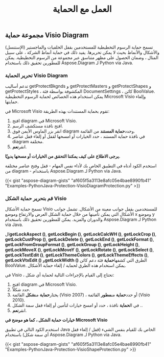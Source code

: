 ﻿---
title: العمل مع الحماية
type: docs
weight: 90
url: /ar/python-java/working-with-protection/
---
## **مجموعة حماية Visio Diagram**
تسمح حماية الرسوم التخطيطية للمستخدمين بقفل الخلفيات والماجستير (الإستنسل) والأشكال والأنماط بحيث لا يمكن تحريرها. يفيد ذلك في حماية أنماط الشركة ، على سبيل المثال ، وضمان الحصول على مظهر متناسق عبر مجموعة من الرسوم التخطيطية. يمكن للمطورين تحقيق ذلك باستخدام Aspose.Diagram لـ Python via Java.

### **تحرير الحماية Visio Diagram**
تدعم أساليب getProtectBkgnds و getProtectMasters و getProtectShapes و getProtectStyles ، المكشوفة بواسطة فئة DocumentSettings ، كائن BoolValue. يمكن استخدام هذه الخصائص لحماية الرسوم التخطيطية Microsoft Visio وإلغاء حمايتها.

في Microsoft Visio تقوم بحماية المستندات بهذه الطريقة:

1. افتح diagram في Microsoft Visio.
1. افتح نافذة مستكشف الرسم.
1.  انقر بزر الماوس الأيمن فوق diagram وحدد**حماية المستند** من القائمة.
1. في نافذة حماية المستند ، حدد الخيارات أو امسحها لقفل أو إلغاء قفل عناصر diagram مختلفة.
1.  انقر**نعم**.

**يرجى الاطلاع على كيف يمكننا التحقق من الخيارات أو مسحها يدويًا.** 

استخدم الكود أدناه في التطبيق الخاص بك لأداء نفس المهام - قفل وفتح عناصر مختلفة من diagram - باستخدام Aspose.Diagram لـ Python via Java.

{{< gist "aspose-diagram-gists" "af605f5a3113e8afc05e4bae8990fb41" "Examples-PythonJava-Protection-VisioDiagramProtection.py" >}}

### **قم بتحرير حماية الشكل Visio**
تسمح حماية الأشكال Visio للمستخدمين بقفل جوانب معينة من الأشكال. تشمل جوانب الأشكال التي يمكن تأمينها من خلال حماية الشكل العرض والارتفاع وموضع x وموضع y والدوران والمزيد. يمكن للمطورين تحقيق ذلك باستخدام Aspose.Diagram لـ Python via Java.

 ال**getLockAspect ()**, **getLockBegin ()**, **getLockCalcWH ()**, **getLockCrop ()**, **getLockCustProp ()**, **getLockDelete ()**, **getLockEnd ()**, **getLockFormat ()**, **getLockFromGroupFormat ()**, **getLockGroup ()**, **getLockHeight ()**, **getLockMoveX ()**, **getLockMoveY ()**, **getLockRotate ()**, **getLockSelect ()**, **getLockTextEdit ()**, **getLockThemeColors ()**, **getLockThemeEffects ()**, **getLockVtxEdit ()** و**getLockWidth ()** الطرق التي كشفها**حماية** فئة دعم كائن BoolValue. يمكن استخدام هذه الطرق لحماية / إلغاء حماية الأشكال.

في Visio ، تحتاج إلى القيام بالإجراءات التالية لحماية أي شكل:

1. افتح diagram في Microsoft Visio.
1. حدد شكلاً.
1.  يختار**حماية** من**شكل** القائمة (Visio 2007) ، أو حدد**حماية** من**مطور** القائمة (Visio 2010).
1.  في ال**حماية** نافذة ، حدد أو امسح خيارات لتأمين أو إلغاء قفل سمة الشكل ..
1.  انقر**نعم**.

**خيارات حماية الشكل ، كما هو موضح في Microsoft Visio** 

استخدم الكود التالي في تطبيق Java الخاص بك للقيام بنفس الشيء (قفل / إلغاء قفل أي سمة شكل) باستخدام Aspose.Diagram لـ Python via Java.

{{< gist "aspose-diagram-gists" "af605f5a3113e8afc05e4bae8990fb41" "Examples-PythonJava-Protection-VisioShapeProtection.py" >}}

